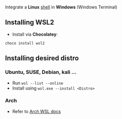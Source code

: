 
Integrate a **Linux** [shell](bash.md) in **Windows** (Windows Terminal)

## Installing WSL2

- Install via **Chocolatey**:
```shell
choco install wsl2
```

## Installing desired **distro**

### Ubuntu, SUSE, Debian, kali ...

- Run `wsl --list --online`
- Install using `wsl.exe --install <Distro>`

### Arch

- Refer to [Arch WSL docs](https://wsldl-pg.github.io/ArchW-docs/How-to-Setup/)
